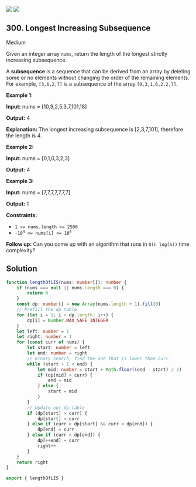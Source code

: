 [![](https://img.shields.io/github/stars/javadev/LeetCode-in-All?label=Stars&style=flat-square)](https://github.com/javadev/LeetCode-in-All)
[![](https://img.shields.io/github/forks/javadev/LeetCode-in-All?label=Fork%20me%20on%20GitHub%20&style=flat-square)](https://github.com/javadev/LeetCode-in-All/fork)

## 300\. Longest Increasing Subsequence

Medium

Given an integer array `nums`, return the length of the longest strictly increasing subsequence.

A **subsequence** is a sequence that can be derived from an array by deleting some or no elements without changing the order of the remaining elements. For example, `[3,6,2,7]` is a subsequence of the array `[0,3,1,6,2,2,7]`.

**Example 1:**

**Input:** nums = [10,9,2,5,3,7,101,18]

**Output:** 4

**Explanation:** The longest increasing subsequence is [2,3,7,101], therefore the length is 4. 

**Example 2:**

**Input:** nums = [0,1,0,3,2,3]

**Output:** 4 

**Example 3:**

**Input:** nums = [7,7,7,7,7,7,7]

**Output:** 1 

**Constraints:**

*   `1 <= nums.length <= 2500`
*   <code>-10<sup>4</sup> <= nums[i] <= 10<sup>4</sup></code>

**Follow up:** Can you come up with an algorithm that runs in `O(n log(n))` time complexity?

## Solution

```typescript
function lengthOfLIS(nums: number[]): number {
    if (nums === null || nums.length === 0) {
        return 0
    }
    const dp: number[] = new Array(nums.length + 1).fill(0)
    // Prefill the dp table
    for (let i = 1; i < dp.length; i++) {
        dp[i] = Number.MAX_SAFE_INTEGER
    }
    let left: number = 1
    let right: number = 1
    for (const curr of nums) {
        let start: number = left
        let end: number = right
        // Binary search, find the one that is lower than curr
        while (start + 1 < end) {
            let mid: number = start + Math.floor((end - start) / 2)
            if (dp[mid] > curr) {
                end = mid
            } else {
                start = mid
            }
        }
        // Update our dp table
        if (dp[start] > curr) {
            dp[start] = curr
        } else if (curr > dp[start] && curr < dp[end]) {
            dp[end] = curr
        } else if (curr > dp[end]) {
            dp[++end] = curr
            right++
        }
    }
    return right
}

export { lengthOfLIS }
```